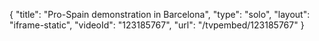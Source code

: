 {
    "title": "Pro-Spain demonstration in Barcelona",
    "type": "solo",
    "layout": "iframe-static",
    "videoId": "123185767",
    "url": "\/tvpembed\/123185767"
}
